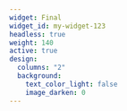 ```yaml
---
widget: Final
widget_id: my-widget-123
headless: true
weight: 140
active: true
design:
  columns: "2"
  background:
    text_color_light: false
    image_darken: 0
---
```

